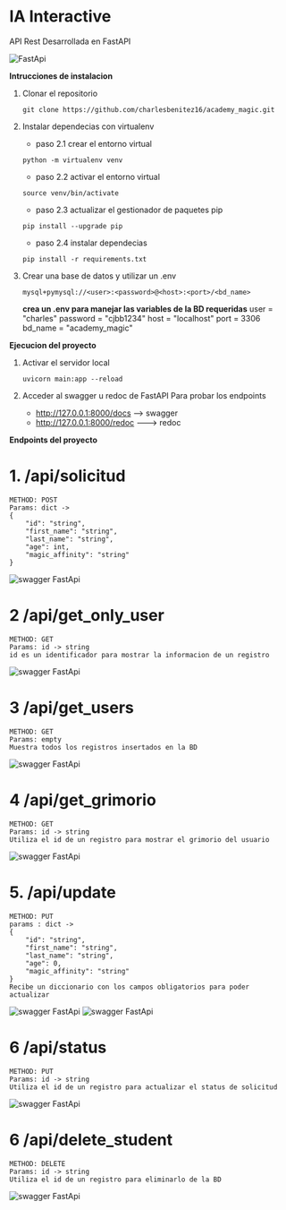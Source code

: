 # IA Interactive 

API Rest Desarrollada en FastAPI 

![FastApi](https://fastapi.tiangolo.com/img/logo-margin/logo-teal.png)

**Intrucciones de instalacion**

1. Clonar el repositorio 
    ```
    git clone https://github.com/charlesbenitez16/academy_magic.git
    
    ```

2. Instalar dependecias con virtualenv
    - paso 2.1 crear el entorno virtual
    ```
    python -m virtualenv venv
    ```
    - paso 2.2 activar el entorno virtual
    ```
    source venv/bin/activate
    ```
    
    
    - paso 2.3 actualizar el gestionador de paquetes pip
    ```
    pip install --upgrade pip
    ```
    - paso 2.4 instalar dependecias
    
    ```
    pip install -r requirements.txt
    ```

3. Crear una base de datos y utilizar un .env 
    ```
    mysql+pymysql://<user>:<password>@<host>:<port>/<bd_name>
    ```
    
    **crea un .env para manejar las variables de la BD requeridas**
    user = "charles"
    password = "cjbb1234"
    host = "localhost"
    port = 3306
    bd_name = "academy_magic"


**Ejecucion del proyecto**

1. Activar el servidor local
    ```
    uvicorn main:app --reload
    ```

2. Acceder al swagger u redoc de FastAPI Para probar los endpoints
    - http://127.0.0.1:8000/docs  --> swagger
    - http://127.0.0.1:8000/redoc ---> redoc 


**Endpoints del proyecto**

# 1. /api/solicitud 
    METHOD: POST
    Params: dict -> 
    {  
        "id": "string",
        "first_name": "string",
        "last_name": "string",
        "age": int,
        "magic_affinity": "string"
    }
![swagger FastApi](./docs/create_endpoint.png)

# 2 /api/get_only_user
    METHOD: GET
    Params: id -> string
    id es un identificador para mostrar la informacion de un registro

![swagger FastApi](./docs/get_id.png)

# 3 /api/get_users
    METHOD: GET
    Params: empty
    Muestra todos los registros insertados en la BD

![swagger FastApi](./docs/get_all.png) 


# 4 /api/get_grimorio
    METHOD: GET
    Params: id -> string
    Utiliza el id de un registro para mostrar el grimorio del usuario

![swagger FastApi](./docs/grimorio.png) 

# 5. /api/update
    METHOD: PUT
    params : dict -> 
    {
        "id": "string",
        "first_name": "string",
        "last_name": "string",
        "age": 0,
        "magic_affinity": "string"
    }
    Recibe un diccionario con los campos obligatorios para poder actualizar
![swagger FastApi](./docs/update_register.png) 
![swagger FastApi](./docs/response_update.png)

# 6 /api/status
    METHOD: PUT
    Params: id -> string
    Utiliza el id de un registro para actualizar el status de solicitud

![swagger FastApi](./docs/update_status.png) 


# 6 /api/delete_student
    METHOD: DELETE
    Params: id -> string
    Utiliza el id de un registro para eliminarlo de la BD

![swagger FastApi](./docs/delete.png) 